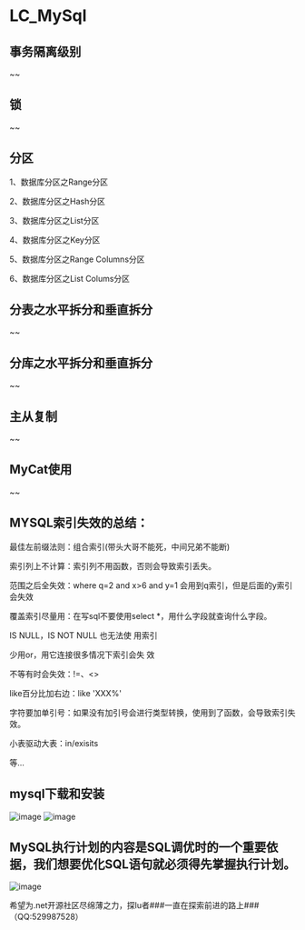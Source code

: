 # LC_MySql
## 事务隔离级别
~~
## 锁
~~
## 分区
1、数据库分区之Range分区

2、数据库分区之Hash分区

3、数据库分区之List分区

4、数据库分区之Key分区

5、数据库分区之Range Columns分区

6、数据库分区之List Colums分区

## 分表之水平拆分和垂直拆分
~~
## 分库之水平拆分和垂直拆分
~~
## 主从复制
~~
## MyCat使用
~~

## MYSQL索引失效的总结：
最佳左前缀法则：组合索引(带头大哥不能死，中间兄弟不能断) 

索引列上不计算：索引列不用函数，否则会导致索引丢失。

范围之后全失效：where q=2 and x>6 and y=1 会用到q索引，但是后面的y索引会失效

覆盖索引尽量用：在写sql不要使用select *，用什么字段就查询什么字段。

IS NULL，IS NOT NULL 也无法使 用索引

少用or，用它连接很多情况下索引会失 效

不等有时会失效：!=、<>

like百分比加右边：like 'XXX%'

字符要加单引号：如果没有加引号会进行类型转换，使用到了函数，会导致索引失效。

小表驱动大表：in/exisits 

等...

## mysql下载和安装
![image](https://user-images.githubusercontent.com/26539681/121656533-29503f80-cad2-11eb-9722-192e7bb10f5a.png)
![image](https://user-images.githubusercontent.com/26539681/121657500-083c1e80-cad3-11eb-9f58-7b23a5e67122.png)

## MySQL执行计划的内容是SQL调优时的一个重要依据，我们想要优化SQL语句就必须得先掌握执行计划。
![image](https://user-images.githubusercontent.com/26539681/121989239-5badb580-cdce-11eb-8f16-c22db6e21db5.png)

希望为.net开源社区尽绵薄之力，探lu者###一直在探索前进的路上###（QQ:529987528）
